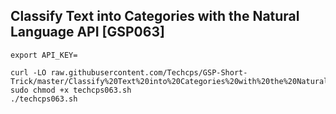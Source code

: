 ## Classify Text into Categories with the Natural Language API [GSP063]

```
export API_KEY=

curl -LO raw.githubusercontent.com/Techcps/GSP-Short-Trick/master/Classify%20Text%20into%20Categories%20with%20the%20Natural%20Language%20API/techcps063.sh
sudo chmod +x techcps063.sh
./techcps063.sh

```
